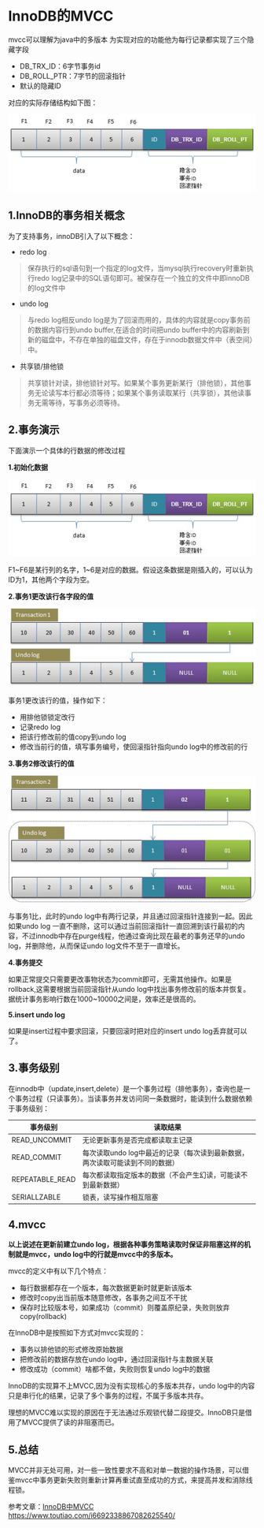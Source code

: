# InnoDB的MVCC
mvcc可以理解为java中的多版本
为实现对应的功能他为每行记录都实现了三个隐藏字段

* DB_TRX_ID：6字节事务id
* DB_ROLL_PTR：7字节的回滚指针
* 默认的隐藏ID

对应的实际存储结构如下图：

![](./source/mvcc_001.gif)

## 1.InnoDB的事务相关概念
为了支持事务，innoDB引入了以下概念：

* redo log
> 保存执行的sql语句到一个指定的log文件，当mysql执行recovery时重新执行redo log记录中的SQL语句即可。被保存在一个独立的文件中即innoDB的log文件中

* undo log
> 与redo log相反undo log是为了回滚而用的，具体的内容就是copy事务前的数据内容行到undo buffer,在适合的时间把undo buffer中的内容刷新到新的磁盘中，不存在单独的磁盘文件，存在于innodb数据文件中（表空间）中。

* 共享锁/排他锁
> 共享锁针对读，排他锁针对写。如果某个事务更新某行（排他锁），其他事务无论读写本行都必须等待；如果某个事务读取某行（共享锁），其他读事务无需等待，写事务必须等待。

## 2.事务演示

下面演示一个具体的行数据的修改过程

**1.初始化数据**

![](./source/mvcc_001.gif)

F1\~F6是某行列的名字，1\~6是对应的数据。假设这条数据是刚插入的，可以认为ID为1，其他两个字段为空。

**2.事务1更改该行各字段的值**

![](./source/mvcc_002.gif)

事务1更改该行的值，操作如下：

* 用排他锁锁定改行
* 记录redo log
* 把该行修改前的值copy到undo log
* 修改当前行的值，填写事务编号，使回滚指针指向undo log中的修改前的行

**3.事务2修改该行的值**

![](./source/mvcc_003.gif)

与事务1比，此时的undo log中有两行记录，并且通过回滚指针连接到一起。因此如果undo log 一直不删除，这可以通过当前回滚指针一直回溯到该行最初的内容，不过innodb中存在purge线程，他通过查询比现在最老的事务还早的undo log，并删除他，从而保证undo log文件不至于一直增长。

**4.事务提交**

如果正常提交只需要更改事物状态为commit即可，无需其他操作。如果是rollback,这需要根据当前回滚指针从undo log中找出事务修改前的版本并恢复。据统计事务影响行数在1000~10000之间是，效率还是很高的。

**5.insert undo log**

如果是insert过程中要求回滚，只要回滚时把对应的insert undo log丢弃就可以了。

## 3.事务级别

在innodb中（update,insert,delete）是一个事务过程（排他事务），查询也是一个事务过程（只读事务）。当读事务并发访问同一条数据时，能读到什么数据依赖于事务级别：

事务级别|读取结果
-|-
READ_UNCOMMIT|无论更新事务是否完成都读取主记录
READ_COMMIT|每次读取undo log中最近的记录（每次读到最新数据，两次读取可能读到不同的数据）
REPEATABLE_READ|每次都读取指定版本的数据（不会产生幻读，可能读不到最新数据）
SERIALLZABLE|锁表，读写操作相互阻塞

## 4.mvcc

**以上说述在更新前建立undo log，根据各种事务策略读取时保证非阻塞这样的机制就是mvcc，undo log中的行就是mvcc中的多版本。** 

mvcc的定义中有以下几个特点：

* 每行数据都存在一个版本，每次数据更新时就更新该版本
* 修改时copy出当前版本随意修改，各事务之间互不干扰
* 保存时比较版本号，如果成功（commit）则覆盖原纪录，失败则放弃copy(rollback)

在InnoDB中是按照如下方式对mvcc实现的：

* 事务以排他锁的形式修改原始数据
* 把修改前的数据存放在undo log中，通过回滚指针与主数据关联
* 修改成功（commit）啥都不做，失败则恢复undo log中的数据

InnoDB的实现算不上MVCC,因为没有实现核心的多版本共存，undo log中的内容只是串行化的结果，记录了多个事务的过程，不属于多版本共存。

理想的MVCC难以实现的原因在于无法通过乐观锁代替二段提交。InnoDB只是借用了MVCC提供了读的非阻塞而已。

## 5.总结

MVCC并非无处可用，对一些一致性要求不高和对单一数据的操作场景，可以借鉴mvcc中事务更新失败则重新计算再重试直至成功的方式，来提高并发和消除线程锁。


参考文章：[InnoDB中MVCC](http://www.360doc.com/content/14/0821/09/12904276_403505950.shtml)
https://www.toutiao.com/i6692338867082625540/